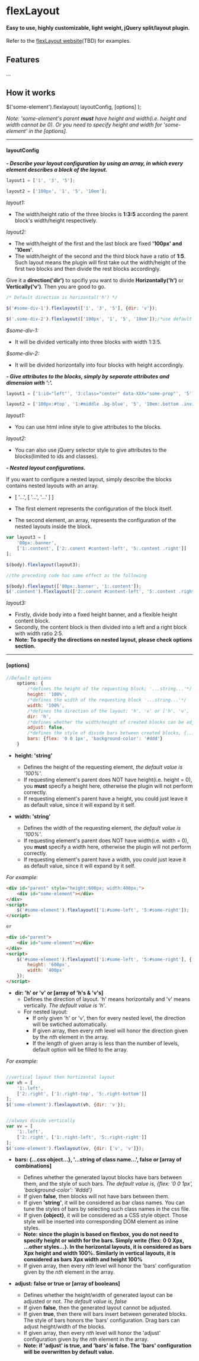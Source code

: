 # flexLayout #
#### Easy to use, highly customizable, light weight, jQuery split/layout plugin. ####

Refer to the [flexLayout website]()(TBD) for examples.

## Features ##

...

## How it works ##

$('some-element').flexlayout( layoutConfig, [options] );

*Note: 'some-element's parent **must** have height and width(i.e. height and width cannot be 0). Or you need to specify height and width for 'some-element' in the [options].*

- - - -
#### **layoutConfig** ####

***- Describe your layout configuration by using an array, in which every element describes a block of the layout.***

```js
layout1 = ['1', '3', '5'];

layout2 = ['100px', '1', '5', '10em'];
```

_layout1:_
* The width/height ratio of the three blocks is **1:3:5**  according the parent block's width/height respectively.

_layout2:_
* The width/height of the first and the last block are fixed **'100px' and '10em'**.
* The width/height of the second and the third block have a ratio of **1:5**.
Such layout means the plugin will first take out the width/height of the first two blocks and then divide the rest blocks accordingly.

Give it a **direction('dir')** to spcifiy you want to divide **Horizontally('h')** or **Vertically('v')**. Then you are good to go.

```js
/* Default direction is horizontal('h') */

$('#some-div-1').flexlayout(['1', '3', '5'], {dir: 'v'});

$('.some-div-2').flexlayout(['100px', '1', '5', '10em']);/*use default options*/
```

_$some-div-1:_
* It will be divided vertically into three blocks with width 1:3:5.

_$some-div-2:_
* It will be divided horizontally into four blocks with height accordingly.

***- Give attributes to the blocks, simply by separate attributes and dimension with ':'.***

```js
layout1 = ['1:id="left"', '3:class="center" data-XXX="some-prop"', '5'];

layout2 = ['100px:#top', '1:#middle .bg-blue', '5', '10em:.bottom .invisible'];
```

_layout1:_
* You can use html inline style to give attributes to the blocks.

_layout2:_
* You can also use jQuery selector style to give attributes to the blocks(limited to ids and classes).

***- Nested layout configurations.***

If you want to configure a nested layout, simply describe the blocks contains nested layouts with an array. 
* [ '...', [ '...', '...' ] ]

* The first element represents the configuration of the block itself.

* The second element, an array, represents the configuration of the nested layouts inside the block.

```js
var layout3 = [
    '80px:.banner',
    ['1:.content', ['2:.conent #content-left', '5:.content .right']]
];

$(body).flexlayout(layout3);

//the preceding code has same effect as the following

$(body).flexlayout(['80px:.banner', '1:.content']);
$('.content').flexlayout(['2:.conent #content-left', '5:.content .right'], {dir: 'v'});

```

_layout3:_
* Firstly, divide body into a fixed height banner, and a flexible height content block.
* Secondly, the content block is then divided into a left and a right block with width ratio 2:5.
* **Note: To specify the directions on nested layout, please check options section.**

- - - -


#### **[options]** ####

```js
//Default options
    options: {
        /*defines the height of the requesting block; '...string...'*/
        height: '100%',
        /*defines the width of the requesting block '...string...'*/
        width: '100%',
        /*defines the direction of the layout; 'h', 'v' or ['h', 'v', 'v', ...]*/
        dir: 'h',
        /*defines whether the width/height of created blocks can be adjusted or not, boolean or [boolean, boolean]*/
        adjust: false,
        /*defines the style of divide bars between created blocks, {...css object}, '...string of class name...', boolean or [..., ..., ..., ...]*/
        bars: {flex: '0 0 1px', 'background-color': '#ddd'}
    }
```

* **height: 'string'**
    
    * Defines the height of the requesting element, *the default value is '100%'*.
    * If requesting element's parent does NOT have height(i.e. height = 0), you **must** specify a height here, otherwise the plugin will not perform correctly.
    * If requesting element's parent have a height, you could just leave it as default value, since it will expand by it self.


* **width: 'string'**
    
    * Defines the width of the requesting element, *the default value is '100%'*.
    * If requesting element's parent does NOT have width(i.e. width = 0), you **must** specify a width here, otherwise the plugin will not perform correctly.
    * If requesting element's parent have a width, you could just leave it as default value, since it will expand by it self.

*For example:*

```html
<div id="parent" style="height:600px; width:400px;">
    <div id="some-element"></div>
</div>
<script>
    $('#some-element').flexlayout(['1:#some-left', '5:#some-right']);
</script>

or

<div id="parent">
    <div id="some-element"></div>
</div>
<script>
    $('#some-element').flexlayout(['1:#some-left', '5:#some-right'], {
        height: '600px',
        width: '400px'
    });
</script>

```

* **dir: 'h' or 'v' or [array of 'h's & 'v's]**
    * Defines the direction of layout. 'h' means horizontally and 'v' means vertically. *The default value is 'h'*.
    * For nested layout:
        * If only given 'h' or 'v', then for every nested level, the direction will be swtiched automatically.
        * If given array, then every *nth* level will honor the direction given by the *nth* element in the array.
        * If the length of given array is less than the number of levels, default option will be filled to the array.

*For example:*

```js

//vertical layout then hortizontal layout
var vh = [
    '1:.left',
    ['2:.right', ['1:.right-top', '5:.right-bottom']]
]; 
$('some-element').flexlayout(vh, {dir: 'v'});


//always divide vertically
var vv = [
    '1:.left',
    ['2:.right', ['1:.right-left', '5:.right-right']]
]; 
$('some-element').flexlayout(vv, {dir: ['v', 'v']});


```

* **bars: {...css object...}, '...string of class name...', false or [array of combinations]**
    * Defines whether the generated layout blocks have bars between them, and the style of such bars. *The default value is, {flex: '0 0 1px', 'background-color': '#ddd'}*
    * If given **false**, then blocks will not have bars between them.
    * If given **'string'**, it will be considered as bar class names. You can tune the styles of bars by selecting such class names in the css file.
    * If given **{object}**, it will be considered as a CSS style object. Those style will be inserted into corresponding DOM element as inline styles.
    * **Note: since the plugin is based on flexbox, you do not need to specify height or width for the bars. Simply write {flex: 0 0 Xpx, ...other styles...}. In the horizontal layouts, it is considered as bars Xpx height and width 100%. Similarly in vertical layouts, it is considered as bars Xpx width and height 100%**
    * If given array, then every *nth* level will honor the 'bars' configuration given by the *nth* element in the array.

* **adjust: false or true or [array of booleans]**
    * Defines whether the height/width of generated layout can be adjusted or not. *The default value is, false*
    * If given **false**, then the generated layout cannot be adjusted.
    * If given **true**, then there will bars insert between generated blocks. The style of bars honors the 'bars' configuration. Drag bars can adjust height/width of the blocks.
    * If given array, then every *nth* level will honor the 'adjust' configuration given by the *nth* element in the array.
    * **Note: if 'adjust' is true, and 'bars' is false. The 'bars' configuration will be overwritten by default value.**
